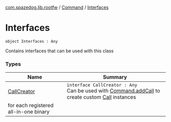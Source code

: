 [com.spazedog.lib.rootfw](../../index.md) / [Command](../index.md) / [Interfaces](.)

# Interfaces

`object Interfaces : Any`

Contains interfaces that can be used with this class

### Types

| Name | Summary |
|---|---|
| [CallCreator](-call-creator/index.md) | `interface CallCreator : Any`<br>Can be used with [Command.addCall](../add-call.md) to create custom [Call](../-containers/-call/index.md) instances
for each registered all-in-one binary |
